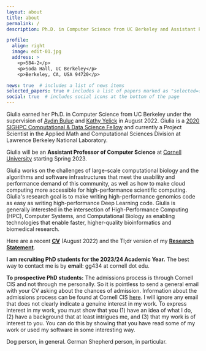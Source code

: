 ```yaml
---
layout: about
title: about
permalink: /
description: Ph.D. in Computer Science from UC Berkeley and Assistant Professor of Computer Science at Cornell University (starting Spring 2023) | she/her

profile:
  align: right
  image: edit-01.jpg
  address: >
    <p>584-2</p>
    <p>Soda Hall, UC Berkeley</p>
    <p>Berkeley, CA, USA 94720</p>

news: true  # includes a list of news items
selected_papers: true # includes a list of papers marked as "selected={true}"
social: true  # includes social icons at the bottom of the page
---
```

Giulia earned her Ph.D. in Computer Science from UC Berkeley under the supervision of [Aydın Buluç](http://people.eecs.berkeley.edu/~aydin/) and [Kathy Yelick](https://people.eecs.berkeley.edu/~yelick/) in August 2022. Giulia is a [2020 SIGHPC Computational & Data Science Fellow](https://www.sighpc.org/for-your-career/fellowships/2020-fellowship-winners?fbclid=IwAR2N8swtCYgNH3phRmrFtASSC42b4oN5joG1l5XHFSdnkMY6U4HvZt3olLE) and currently a Project Scientist in the Applied Math and Computational Sciences Division at Lawrence Berkeley National Laboratory.

Giulia will be an **Assistant Professor of Computer Science** at [Cornell University](https://www.cs.cornell.edu/) starting Spring 2023.

<!--and a member of the [PASSION Lab](https://passion.lbl.gov/), the [BeBOp Group](https://bebop.cs.berkeley.edu/), and the [Performance and Algorithms Research (PAR) Group](https://crd.lbl.gov/departments/computer-science/par/members/students/giulia-guidi/). Giulia received her M.Sc. and B.Sc. in Biomedical Engineering from [Politecnico di Milano](http://polimi.it/en).-->

Giulia works on the challenges of large-scale computational biology and the algorithms and software infrastructures that meet the usability and performance demand of this community, as well as how to make cloud computing more accessible for high-performance scientific computing.
Giulia's research goal is to make writing high-performance genomics code as easy as writing high-performance Deep Learning code.
Giulia is generally interested in the intersection of High-Performance Computing (HPC), Computer Systems, and Computational Biology as enabling technologies that enable faster, higher-quality bioinformatics and biomedical research.

<!--Currently, she is developing a novel algorithm for de novo assembly of genomes in distributed memory using long-read sequencing data and sparse matrix abstraction as part of the [ExaBiome](https://sites.google.com/lbl.gov/exabiome) project.-->

Here are a recent **[CV](https://drive.google.com/file/d/1DmJgPIFg6S-B0bqvqWFUmrmk6czYVmy5/view?usp=sharing)** (August 2022) and the Tl;dr version of my **[Research Statement](https://drive.google.com/file/d/1_HVC4HkkyBMqUx8AiTHeyjgwlSdYG3j6/view?usp=sharing)**.

**I am recruiting PhD students for the 2023/24 Academic Year.** The best way to contact me is by **email**: gg434 at cornell dot edu. 

**To prospective PhD students:** The admissions process is through Cornell CIS and not through me personally. So it is pointless to send a general email with your CV asking about the chances of admission. Information about the admissions process can be found at Cornell CIS [here](https://www.cs.cornell.edu/phd/admissions). I will ignore any email that does not clearly indicate a genuine interest in my work. To express interest in my work, you must show that you (1) have an idea of what I do, (2) have a background that at least intrigues me, and (3) that my work is of interest to you. You can do this by showing that you have read some of my work or used my software in some interesting way.

Dog person, in general. German Shepherd person, in particular.

<!--, and my [academic genealogy tree](https://academictree.org/computerscience/tree.php?pid=864537&pnodecount=15&cnodecount=5&fontsize=1).-->

<!-- Put your address / P.O. box / other info right below your picture. You can also disable any these elements by editing `profile` property of the YAML header of your `_pages/about.md`. Edit `_bibliography/papers.bib` and Jekyll will render your [publications page](/al-folio/publications/) automatically. -->
<!-- 
Link to your social media connections, too. This theme is set up to use [Font Awesome icons](http://fortawesome.github.io/Font-Awesome/){:target="\_blank"} and [Academicons](https://jpswalsh.github.io/academicons/){:target="\_blank"}, like the ones below. Add your Facebook, Twitter, LinkedIn, Google Scholar, or just disable all of them. -->
